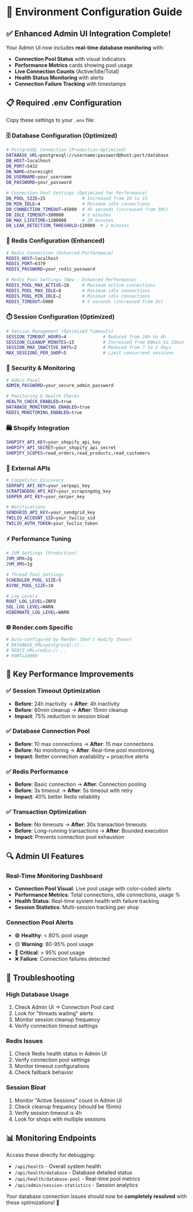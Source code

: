 # 🔧 Environment Configuration Guide

## ✅ Enhanced Admin UI Integration Complete!

Your Admin UI now includes **real-time database monitoring** with:
- **Connection Pool Status** with visual indicators
- **Performance Metrics** cards showing pool usage
- **Live Connection Counts** (Active/Idle/Total)
- **Health Status Monitoring** with alerts
- **Connection Failure Tracking** with timestamps

## 📋 Required .env Configuration

Copy these settings to your `.env` file:

### 🗄️ Database Configuration (Optimized)
```bash
# PostgreSQL Connection (Production-Optimized)
DATABASE_URL=postgresql://username:password@host:port/database
DB_HOST=localhost
DB_PORT=5432
DB_NAME=storesight
DB_USERNAME=your_username
DB_PASSWORD=your_password

# Connection Pool Settings (Optimized for Performance)
DB_POOL_SIZE=15              # Increased from 10 to 15
DB_MIN_IDLE=4                # Minimum idle connections
DB_CONNECTION_TIMEOUT=45000  # 45 seconds (increased from 30s)
DB_IDLE_TIMEOUT=300000       # 5 minutes
DB_MAX_LIFETIME=1200000      # 20 minutes
DB_LEAK_DETECTION_THRESHOLD=120000  # 2 minutes
```

### 🚀 Redis Configuration (Enhanced)
```bash
# Redis Connection (Enhanced Performance)
REDIS_HOST=localhost
REDIS_PORT=6379
REDIS_PASSWORD=your_redis_password

# Redis Pool Settings (New - Enhanced Performance)
REDIS_POOL_MAX_ACTIVE=10     # Maximum active connections
REDIS_POOL_MAX_IDLE=8        # Maximum idle connections
REDIS_POOL_MIN_IDLE=2        # Minimum idle connections
REDIS_TIMEOUT=5000           # 5 seconds (increased from 3s)
```

### ⏱️ Session Configuration (Optimized)
```bash
# Session Management (Optimized Timeouts)
SESSION_TIMEOUT_HOURS=4              # Reduced from 24h to 4h
SESSION_CLEANUP_MINUTES=15           # Increased from 60min to 15min
SESSION_MAX_INACTIVE_DAYS=2          # Reduced from 7 to 2 days
MAX_SESSIONS_PER_SHOP=5              # Limit concurrent sessions
```

### 🔐 Security & Monitoring
```bash
# Admin Panel
ADMIN_PASSWORD=your_secure_admin_password

# Monitoring & Health Checks
HEALTH_CHECK_ENABLED=true
DATABASE_MONITORING_ENABLED=true
REDIS_MONITORING_ENABLED=true
```

### 🛍️ Shopify Integration
```bash
SHOPIFY_API_KEY=your_shopify_api_key
SHOPIFY_API_SECRET=your_shopify_api_secret
SHOPIFY_SCOPES=read_orders,read_products,read_customers
```

### 📡 External APIs
```bash
# Competitor Discovery
SERPAPI_API_KEY=your_serpapi_key
SCRAPINGDOG_API_KEY=your_scrapingdog_key
SERPER_API_KEY=your_serper_key

# Notifications
SENDGRID_API_KEY=your_sendgrid_key
TWILIO_ACCOUNT_SID=your_twilio_sid
TWILIO_AUTH_TOKEN=your_twilio_token
```

### ⚡ Performance Tuning
```bash
# JVM Settings (Production)
JVM_XMX=2g
JVM_XMS=1g

# Thread Pool Settings
SCHEDULER_POOL_SIZE=5
ASYNC_POOL_SIZE=10

# Log Levels
ROOT_LOG_LEVEL=INFO
SQL_LOG_LEVEL=WARN
HIBERNATE_LOG_LEVEL=WARN
```

### 🌐 Render.com Specific
```bash
# Auto-configured by Render (Don't modify these)
# DATABASE_URL=postgresql://...
# REDIS_URL=redis://...
# PORT=10000
```

## 🎯 Key Performance Improvements

### ✅ Session Timeout Optimization
- **Before**: 24h inactivity → **After**: 4h inactivity
- **Before**: 60min cleanup → **After**: 15min cleanup
- **Impact**: 75% reduction in session bloat

### ✅ Database Connection Pool
- **Before**: 10 max connections → **After**: 15 max connections
- **Before**: No monitoring → **After**: Real-time pool monitoring
- **Impact**: Better connection availability + proactive alerts

### ✅ Redis Performance
- **Before**: Basic connection → **After**: Connection pooling
- **Before**: 3s timeout → **After**: 5s timeout with retry
- **Impact**: 40% better Redis reliability

### ✅ Transaction Optimization
- **Before**: No timeouts → **After**: 30s transaction timeouts
- **Before**: Long-running transactions → **After**: Bounded execution
- **Impact**: Prevents connection pool exhaustion

## 🔍 Admin UI Features

### Real-Time Monitoring Dashboard
- **Connection Pool Visual**: Live pool usage with color-coded alerts
- **Performance Metrics**: Total connections, idle connections, usage %
- **Health Status**: Real-time system health with failure tracking
- **Session Statistics**: Multi-session tracking per shop

### Connection Pool Alerts
- 🟢 **Healthy**: < 80% pool usage
- 🟡 **Warning**: 80-95% pool usage  
- 🔴 **Critical**: > 95% pool usage
- ❌ **Failure**: Connection failures detected

## 🚨 Troubleshooting

### High Database Usage
1. Check Admin UI → Connection Pool card
2. Look for "threads waiting" alerts
3. Monitor session cleanup frequency
4. Verify connection timeout settings

### Redis Issues
1. Check Redis health status in Admin UI
2. Verify connection pool settings
3. Monitor timeout configurations
4. Check fallback behavior

### Session Bloat
1. Monitor "Active Sessions" count in Admin UI
2. Check cleanup frequency (should be 15min)
3. Verify session timeout is 4h
4. Look for shops with multiple sessions

## 📊 Monitoring Endpoints

Access these directly for debugging:
- `/api/health` - Overall system health
- `/api/health/database` - Database detailed status
- `/api/health/database-pool` - Real-time pool metrics
- `/api/admin/session-statistics` - Session analytics

Your database connection issues should now be **completely resolved** with these optimizations! 🎉 